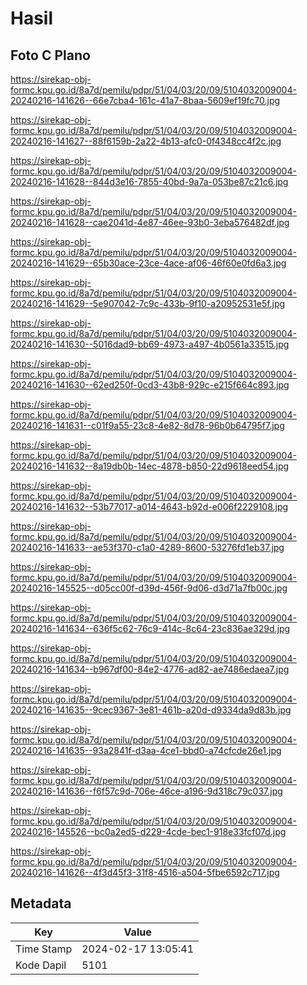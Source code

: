# Hasil

## Foto C Plano

https://sirekap-obj-formc.kpu.go.id/8a7d/pemilu/pdpr/51/04/03/20/09/5104032009004-20240216-141626--66e7cba4-161c-41a7-8baa-5609ef19fc70.jpg

https://sirekap-obj-formc.kpu.go.id/8a7d/pemilu/pdpr/51/04/03/20/09/5104032009004-20240216-141627--88f6159b-2a22-4b13-afc0-0f4348cc4f2c.jpg

https://sirekap-obj-formc.kpu.go.id/8a7d/pemilu/pdpr/51/04/03/20/09/5104032009004-20240216-141628--844d3e16-7855-40bd-9a7a-053be87c21c6.jpg

https://sirekap-obj-formc.kpu.go.id/8a7d/pemilu/pdpr/51/04/03/20/09/5104032009004-20240216-141628--cae2041d-4e87-46ee-93b0-3eba576482df.jpg

https://sirekap-obj-formc.kpu.go.id/8a7d/pemilu/pdpr/51/04/03/20/09/5104032009004-20240216-141629--65b30ace-23ce-4ace-af06-46f60e0fd6a3.jpg

https://sirekap-obj-formc.kpu.go.id/8a7d/pemilu/pdpr/51/04/03/20/09/5104032009004-20240216-141629--5e907042-7c9c-433b-9f10-a20952531e5f.jpg

https://sirekap-obj-formc.kpu.go.id/8a7d/pemilu/pdpr/51/04/03/20/09/5104032009004-20240216-141630--5016dad9-bb69-4973-a497-4b0561a33515.jpg

https://sirekap-obj-formc.kpu.go.id/8a7d/pemilu/pdpr/51/04/03/20/09/5104032009004-20240216-141630--62ed250f-0cd3-43b8-929c-e215f664c893.jpg

https://sirekap-obj-formc.kpu.go.id/8a7d/pemilu/pdpr/51/04/03/20/09/5104032009004-20240216-141631--c01f9a55-23c8-4e82-8d78-96b0b64795f7.jpg

https://sirekap-obj-formc.kpu.go.id/8a7d/pemilu/pdpr/51/04/03/20/09/5104032009004-20240216-141632--8a19db0b-14ec-4878-b850-22d9618eed54.jpg

https://sirekap-obj-formc.kpu.go.id/8a7d/pemilu/pdpr/51/04/03/20/09/5104032009004-20240216-141632--53b77017-a014-4643-b92d-e006f2229108.jpg

https://sirekap-obj-formc.kpu.go.id/8a7d/pemilu/pdpr/51/04/03/20/09/5104032009004-20240216-141633--ae53f370-c1a0-4289-8600-53276fd1eb37.jpg

https://sirekap-obj-formc.kpu.go.id/8a7d/pemilu/pdpr/51/04/03/20/09/5104032009004-20240216-145525--d05cc00f-d39d-456f-9d06-d3d71a7fb00c.jpg

https://sirekap-obj-formc.kpu.go.id/8a7d/pemilu/pdpr/51/04/03/20/09/5104032009004-20240216-141634--636f5c62-76c9-414c-8c64-23c836ae329d.jpg

https://sirekap-obj-formc.kpu.go.id/8a7d/pemilu/pdpr/51/04/03/20/09/5104032009004-20240216-141634--b967df00-84e2-4776-ad82-ae7486edaea7.jpg

https://sirekap-obj-formc.kpu.go.id/8a7d/pemilu/pdpr/51/04/03/20/09/5104032009004-20240216-141635--9cec9367-3e81-461b-a20d-d9334da9d83b.jpg

https://sirekap-obj-formc.kpu.go.id/8a7d/pemilu/pdpr/51/04/03/20/09/5104032009004-20240216-141635--93a2841f-d3aa-4ce1-bbd0-a74cfcde26e1.jpg

https://sirekap-obj-formc.kpu.go.id/8a7d/pemilu/pdpr/51/04/03/20/09/5104032009004-20240216-141636--f6f57c9d-706e-46ce-a196-9d318c79c037.jpg

https://sirekap-obj-formc.kpu.go.id/8a7d/pemilu/pdpr/51/04/03/20/09/5104032009004-20240216-145526--bc0a2ed5-d229-4cde-bec1-918e33fcf07d.jpg

https://sirekap-obj-formc.kpu.go.id/8a7d/pemilu/pdpr/51/04/03/20/09/5104032009004-20240216-141626--4f3d45f3-31f8-4516-a504-5fbe6592c717.jpg


## Metadata

| Key        | Value               |
| ---------- | ------------------- |
| Time Stamp | 2024-02-17 13:05:41 |
| Kode Dapil | 5101                |




